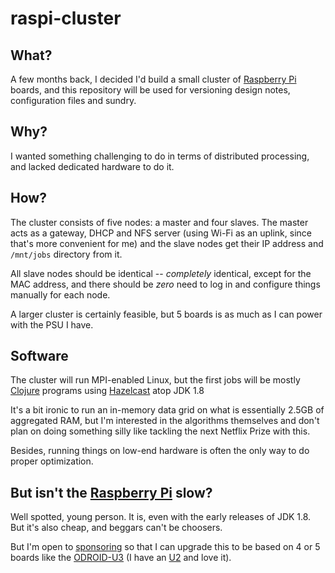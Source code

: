 # raspi-cluster

## What?

A few months back, I decided I'd build a small cluster of [Raspberry Pi][rpi] boards, and this repository will be used for versioning design notes, configuration files and sundry.

## Why?

I wanted something challenging to do in terms of distributed processing, and lacked dedicated hardware to do it.

## How?

The cluster consists of five nodes: a master and four slaves. The master acts as a gateway, DHCP and NFS server (using Wi-Fi as an uplink, since that's more convenient for me) and the slave nodes get their IP address and `/mnt/jobs` directory from it.

All slave nodes should be identical -- _completely_ identical, except for the MAC address, and there should be _zero_ need to log in and configure things manually for each node.

A larger cluster is certainly feasible, but 5 boards is as much as I can power with the PSU I have.

## Software

The cluster will run MPI-enabled Linux, but the first jobs will be mostly [Clojure][clj] programs using [Hazelcast][hz] atop JDK 1.8

It's a bit ironic to run an in-memory data grid on what is essentially 2.5GB of aggregated RAM, but I'm interested in the algorithms themselves and don't plan on doing something silly like tackling the next Netflix Prize with this.

Besides, running things on low-end hardware is often the only way to do proper optimization.

## But isn't the [Raspberry Pi][rpi] slow?

Well spotted, young person. It is, even with the early releases of JDK 1.8. But it's also cheap, and beggars can't be choosers.

But I'm open to [sponsoring][d] so that I can upgrade this to be based on 4 or 5 boards like the [ODROID-U3][u3] (I have an [U2][u2] and love it).

[rpi]: http://www.raspberrypi.org
[d]: http://the.taoofmac.com/space/site/Donate
[u2]: http://hardkernel.com/main/products/prdt_info.php?g_code=G135341370451
[u3]: http://hardkernel.com/main/products/prdt_info.php?g_code=G138733896281
[clj]: http://www.clojure.org
[hz]: http://www.hazlecast.org
